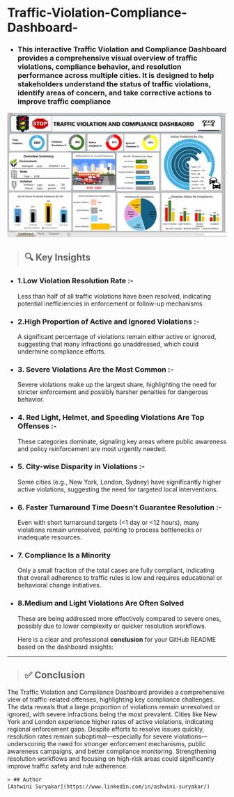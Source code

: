 # Traffic-Violation-Compliance-Dashboard-

* ### This interactive Traffic Violation and Compliance Dashboard provides a comprehensive visual overview of traffic violations, compliance behavior, and resolution performance across multiple cities. It is designed to help stakeholders understand the status of traffic violations, identify areas of concern, and take corrective actions to improve traffic compliance

![Traffic-Violation-Compliance-Dashboard](https://github.com/AshwiniSuryakar09/Traffic-Violation-Compliance-Dashboard/blob/main/Traffic%20Violationand%20COmpliance%20Dashbaord%20.png)

> ## 🔍 Key Insights 
  * ### 1.Low Violation Resolution Rate :-

    Less than half of all traffic violations have been resolved, indicating potential inefficiencies in enforcement or follow-up mechanisms.

  * ### 2.High Proportion of Active and Ignored Violations :-
  
     A significant percentage of violations remain either active or ignored, suggesting that many infractions go unaddressed, which could undermine compliance efforts.
  
  * ### 3. Severe Violations Are the Most Common :-
    
     Severe violations make up the largest share, highlighting the need for stricter enforcement and possibly harsher penalties for dangerous behavior.
     
  * ### 4. Red Light, Helmet, and Speeding Violations Are Top Offenses :-

     These categories dominate, signaling key areas where public awareness and policy reinforcement are most urgently needed.
    
  * ### 5. City-wise Disparity in Violations :-
    
     Some cities (e.g., New York, London, Sydney) have significantly higher active violations, suggesting the need for targeted local interventions.

  * ### 6. Faster Turnaround Time Doesn’t Guarantee Resolution :- 

     Even with short turnaround targets (<1 day or <12 hours), many violations remain unresolved, pointing to process bottlenecks or inadequate resources.

  * ### 7. Compliance Is a Minority

    Only a small fraction of the total cases are fully compliant, indicating that overall adherence to traffic rules is low and requires educational or behavioral change initiatives.

  * ### 8.Medium and Light Violations Are Often Solved

    These are being addressed more effectively compared to severe ones, possibly due to lower complexity or quicker resolution workflows.

    Here is a clear and professional **conclusion** for your GitHub README based on the dashboard insights:

---

> ## ✅ Conclusion

The Traffic Violation and Compliance Dashboard provides a comprehensive view of traffic-related offenses, highlighting key compliance challenges. The data reveals that a large proportion of violations remain unresolved or ignored, with severe infractions being the most prevalent. Cities like New York and London experience higher rates of active violations, indicating regional enforcement gaps. Despite efforts to resolve issues quickly, resolution rates remain suboptimal—especially for severe violations—underscoring the need for stronger enforcement mechanisms, public awareness campaigns, and better compliance monitoring. Strengthening resolution workflows and focusing on high-risk areas could significantly improve traffic safety and rule adherence.


    > ## Author
    [Ashwini Suryakar](https://www.linkedin.com/in/ashwini-suryakar/)
